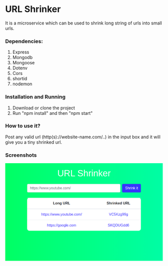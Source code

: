 # URL Shrinker

It is a microservice which can be used to shrink long string of urls into small urls.

### Dependencies:

 1. Express  
 2. Mongodb 
 3. Mongoose  
 4. Dotenv 
 5. Cors
 6. shortid
 7. nodemon
 
### Installation and Running
 1. Download or clone the project 
 2. Run "npm install" and then "npm start"
 
### How to use it?

 Post any valid url (http(s)://website-name.com/..) in the input box and it will give you a tiny shrinked url.
 
### Screenshots
<img src="screenshot.png"/>

